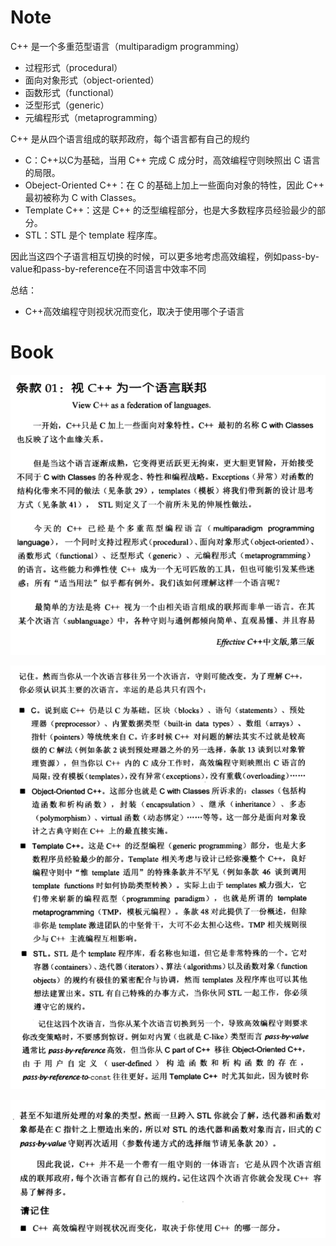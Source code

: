 # Note

C++ 是一个多重范型语言（multiparadigm programming）

- 过程形式（procedural）
- 面向对象形式（object-oriented）
- 函数形式（functional）
- 泛型形式（generic）
- 元编程形式（metaprogramming）

C++ 是从四个语言组成的联邦政府，每个语言都有自己的规约

- C：C++以C为基础，当用 C++ 完成 C 成分时，高效编程守则映照出 C 语言的局限。
- Obeject-Oriented C++：在 C 的基础上加上一些面向对象的特性，因此 C++ 最初被称为 C with Classes。
- Template C++：这是 C++ 的泛型编程部分，也是大多数程序员经验最少的部分。
- STL：STL 是个 template 程序库。



因此当这四个子语言相互切换的时候，可以更多地考虑高效编程，例如pass-by-value和pass-by-reference在不同语言中效率不同

总结：

+ C++高效编程守则视状况而变化，取决于使用哪个子语言



# Book

![image-20230507104041255](image/image-20230507104041255.png)

![image-20230507104052158](image/image-20230507104052158.png)

![image-20230507104104680](image/image-20230507104104680.png)